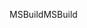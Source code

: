 <span data-ttu-id="ea936-101">MSBuild</span><span class="sxs-lookup"><span data-stu-id="ea936-101">MSBuild</span></span>